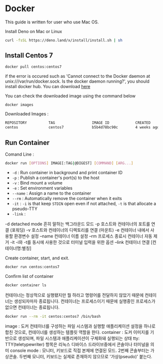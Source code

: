 # Docker

This guide is written for user who use Mac OS.

Install Deno on Mac or Linux

```bash
curl -fsSL https://deno.land/x/install/install.sh | sh
```

## Install Centos 7

```bash
docker pull centos:centos7
```

if the error is occured such as 'Cannot connect to the Docker daemon at unix:///var/run/docker.sock. Is the docker daemon running?',
you should install docker hub. You can download [here](https://hub.docker.com/editions/community/docker-ce-desktop-mac/)


You can check the downloaded image using the command below

```bash
docker images
```

Downloaded Images :

```txt
REPOSITORY          TAG                 IMAGE ID            CREATED             SIZE
centos              centos7             b5b4d78bc90c        4 weeks ago         203MB
```

## Run Container

Comand Line :

```bash
docker run [OPTIONS] IMAGE[:TAG|@DIGEST] [COMMAND] [ARG...]
```

- `-d` : Run container in background and print container ID
- `-p` : Publish a container's port(s) to the host
- `-v` : Bind mount a volume
- `-e` : Set environment variables
- `--name` : Assign a name to the container
- `--rm` : Automatically remove the container when it exits
- `-it` : `-i` is that keep `STDIN` open even if not attached, `-t` is that allocate a pseudo-TTY
- `-link` :

-d	detached mode 흔히 말하는 백그라운드 모드
-p	호스트와 컨테이너의 포트를 연결 (포워딩)
-v	호스트와 컨테이너의 디렉토리를 연결 (마운트)
-e	컨테이너 내에서 사용할 환경변수 설정
–name	컨테이너 이름 설정
–rm	프로세스 종료시 컨테이너 자동 제거
-it	-i와 -t를 동시에 사용한 것으로 터미널 입력을 위한 옵션
–link	컨테이너 연결 [컨테이너명:별칭]


Create container, start, and exit.

```bash
docker run centos:centos7
```

Confirm list of container

```bash
docker container ls
```

컨테이너는 정상적으로 실행됐지만 뭘 하라고 명령어를 전달하지 않았기 때문에 컨테이너는 생성되자마자 종료됩니다. 컨테이너는 프로세스이기 때문에 실행중인 프로세스가 없으면 컨테이너는 종료됩니다.

```bash
docker run --rm -it centos:centos7 /bin/bash
```




image : 도커 컨테이너를 구성하는 파일 시스템과 실행할 애플리케이션 설정을 하나로 합친 것으로, 컨테이너를 생성하는 템플릿 역할을 한다.
container : 도커 이미지를 기반으로 생성되며, 파일 시스템과 애플리케이션이 구체화돼 실행되는 상태
tty: TTY(teletypewriter) 항목은 리눅스 디바이스 드라이브중에서 콘솔이나 터미널을 의미
console mode : 모니터, 키보드로 직접 본체에 연결된 모드. 2번째 콘솔부터는 가상콘솔. 두번째 모니터, 키보드는 실제로 존재하지 않으므로 '가상(pseudo)' 붙는다.
